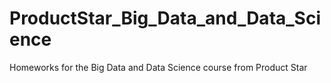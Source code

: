 # ProductStar_Big_Data_and_Data_Science
Homeworks for the Big Data and Data Science course from Product Star
